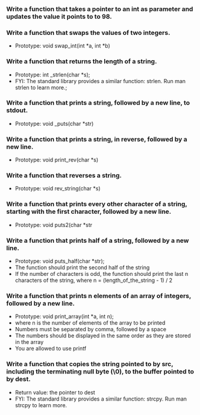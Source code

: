 ### Write a function that takes a pointer to an int as parameter and updates the value it points to to 98.

### Write a function that swaps the values of two integers.

* Prototype: void swap_int(int *a, int *b)

### Write a function that returns the length of a string.

* Prototype: int _strlen(char *s);
* FYI: The standard library provides a similar function: strlen. Run man strlen to learn more.;

### Write a function that prints a string, followed by a new line, to stdout.

* Prototype: void _puts(char *str)

### Write a function that prints a string, in reverse, followed by a new line.

* Prototype: void print_rev(char *s)

### Write a function that reverses a string.

* Prototype: void rev_string(char *s)

### Write a function that prints every other character of a string, starting with the first character, followed by a new line.

* Prototype: void puts2(char *str

### Write a function that prints half of a string, followed by a new line.

* Prototype: void puts_half(char *str);
* The function should print the second half of the string
* If the number of characters is odd, the function should print the last n characters of the string, where n = (length_of_the_string - 1) / 2

### Write a function that prints n elements of an array of integers, followed by a new line.

* Prototype: void print_array(int *a, int n);
* where n is the number of elements of the array to be printed
* Numbers must be separated by comma, followed by a space
* The numbers should be displayed in the same order as they are stored in the array
* You are allowed to use printf

### Write a function that copies the string pointed to by src, including the terminating null byte (\0), to the buffer pointed to by dest.

* Return value: the pointer to dest
* FYI: The standard library provides a similar function: strcpy. Run man strcpy to learn more.
